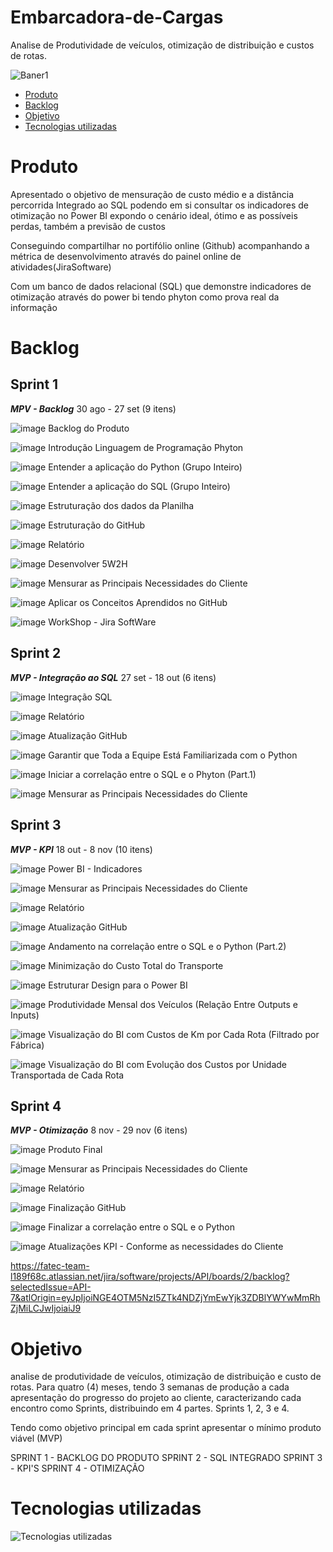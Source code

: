 # Embarcadora-de-Cargas
Analise de Produtividade de veículos, otimização de distribuição e custos de rotas.

![Baner1](https://github.com/user-attachments/assets/a6917217-4fb4-4113-bd5b-e16942c03b26)

* [Produto](#Produto)
* [Backlog](#Backlog)
* [Objetivo](#objetivo)
* [Tecnologias utilizadas](#tecnologias-utilizadas)
  
# Produto

Apresentado o objetivo de mensuração de custo médio e a distância percorrida
Integrado ao SQL podendo em si consultar os indicadores de otimização no Power BI
expondo o cenário ideal, ótimo e as possíveis perdas, também a previsão de custos 

Conseguindo compartilhar no portifólio online (Github) acompanhando a métrica de desenvolvimento através do painel online de atividades(JiraSoftware)

Com um banco de dados relacional (SQL) que demonstre indicadores de otimização através do power bi tendo phyton como prova real da informação

# Backlog

## Sprint 1                                                                                                                                                            
**_MPV - Backlog_**  30 ago - 27 set (9 itens)                                                                                                                                                                    


![image](https://github.com/LogThink1/Projeto-integrador-ll/assets/144967585/d082e836-9baa-4997-be77-0a0c75069aa5)  Backlog do Produto

![image](https://github.com/LogThink1/Projeto-integrador-ll/assets/144967585/d082e836-9baa-4997-be77-0a0c75069aa5)  Introdução Linguagem de Programação Phyton

![image](https://github.com/LogThink1/Projeto-integrador-ll/assets/144967585/d082e836-9baa-4997-be77-0a0c75069aa5)  Entender a aplicação do Python (Grupo Inteiro) 

![image](https://github.com/LogThink1/Projeto-integrador-ll/assets/144967585/d082e836-9baa-4997-be77-0a0c75069aa5)  Entender a aplicação do SQL (Grupo Inteiro)

![image](https://github.com/LogThink1/Projeto-integrador-ll/assets/144967585/d082e836-9baa-4997-be77-0a0c75069aa5)  Estruturação dos dados da Planilha

![image](https://github.com/LogThink1/Projeto-integrador-ll/assets/144967585/d082e836-9baa-4997-be77-0a0c75069aa5)  Estruturação do GitHub

![image](https://github.com/LogThink1/Projeto-integrador-ll/assets/144967585/d082e836-9baa-4997-be77-0a0c75069aa5)  Relatório

![image](https://github.com/LogThink1/Projeto-integrador-ll/assets/144967585/d082e836-9baa-4997-be77-0a0c75069aa5)  Desenvolver 5W2H

![image](https://github.com/LogThink1/Projeto-integrador-ll/assets/144967585/d082e836-9baa-4997-be77-0a0c75069aa5)  Mensurar as Principais Necessidades do Cliente

![image](https://github.com/LogThink1/Projeto-integrador-ll/assets/144967585/d082e836-9baa-4997-be77-0a0c75069aa5)  Aplicar os Conceitos Aprendidos no GitHub

![image](https://github.com/LogThink1/Projeto-integrador-ll/assets/144967585/d082e836-9baa-4997-be77-0a0c75069aa5)  WorkShop - Jira SoftWare



## Sprint 2
**_MVP - Integração ao SQL_** 27 set - 18 out (6 itens)

![image](https://github.com/LogThink1/Projeto-integrador-ll/assets/144967585/2e5cf6e3-6531-4c0b-ab6d-f226b4f21bb9)  Integração SQL

![image](https://github.com/LogThink1/Projeto-integrador-ll/assets/144967585/2e5cf6e3-6531-4c0b-ab6d-f226b4f21bb9)  Relatório

![image](https://github.com/LogThink1/Projeto-integrador-ll/assets/144967585/2e5cf6e3-6531-4c0b-ab6d-f226b4f21bb9)  Atualização GitHub

![image](https://github.com/LogThink1/Projeto-integrador-ll/assets/144967585/2e5cf6e3-6531-4c0b-ab6d-f226b4f21bb9)  Garantir que Toda a Equipe Está Familiarizada com o Python

![image](https://github.com/LogThink1/Projeto-integrador-ll/assets/144967585/2e5cf6e3-6531-4c0b-ab6d-f226b4f21bb9)  Iniciar a correlação entre o SQL e o Phyton (Part.1)

![image](https://github.com/LogThink1/Projeto-integrador-ll/assets/144967585/2e5cf6e3-6531-4c0b-ab6d-f226b4f21bb9)  Mensurar as Principais Necessidades do Cliente


## Sprint 3
**_MVP - KPI_** 18 out - 8 nov (10 itens)

![image](https://github.com/LogThink1/Projeto-integrador-ll/assets/144967585/2e5cf6e3-6531-4c0b-ab6d-f226b4f21bb9)  Power BI - Indicadores

![image](https://github.com/LogThink1/Projeto-integrador-ll/assets/144967585/2e5cf6e3-6531-4c0b-ab6d-f226b4f21bb9)  Mensurar as Principais Necessidades do Cliente

![image](https://github.com/LogThink1/Projeto-integrador-ll/assets/144967585/2e5cf6e3-6531-4c0b-ab6d-f226b4f21bb9)  Relatório

![image](https://github.com/LogThink1/Projeto-integrador-ll/assets/144967585/2e5cf6e3-6531-4c0b-ab6d-f226b4f21bb9)  Atualização GitHub

![image](https://github.com/LogThink1/Projeto-integrador-ll/assets/144967585/2e5cf6e3-6531-4c0b-ab6d-f226b4f21bb9)  Andamento na correlação entre o SQL e o Python (Part.2)

![image](https://github.com/LogThink1/Projeto-integrador-ll/assets/144967585/2e5cf6e3-6531-4c0b-ab6d-f226b4f21bb9)  Minimização do Custo Total do Transporte

![image](https://github.com/LogThink1/Projeto-integrador-ll/assets/144967585/2e5cf6e3-6531-4c0b-ab6d-f226b4f21bb9)  Estruturar Design para o Power BI

![image](https://github.com/LogThink1/Projeto-integrador-ll/assets/144967585/2e5cf6e3-6531-4c0b-ab6d-f226b4f21bb9)  Produtividade Mensal dos Veículos (Relação Entre Outputs e Inputs)

![image](https://github.com/LogThink1/Projeto-integrador-ll/assets/144967585/2e5cf6e3-6531-4c0b-ab6d-f226b4f21bb9)  Visualização do BI com Custos de Km por Cada Rota (Filtrado por Fábrica)

![image](https://github.com/LogThink1/Projeto-integrador-ll/assets/144967585/2e5cf6e3-6531-4c0b-ab6d-f226b4f21bb9)  Visualização do BI com Evolução dos Custos por Unidade Transportada de Cada Rota

## Sprint 4
**_MVP - Otimização_** 8 nov - 29 nov (6 itens)

![image](https://github.com/LogThink1/Projeto-integrador-ll/assets/144967585/2e5cf6e3-6531-4c0b-ab6d-f226b4f21bb9)  Produto Final

![image](https://github.com/LogThink1/Projeto-integrador-ll/assets/144967585/2e5cf6e3-6531-4c0b-ab6d-f226b4f21bb9)  Mensurar as Principais Necessidades do Cliente

![image](https://github.com/LogThink1/Projeto-integrador-ll/assets/144967585/2e5cf6e3-6531-4c0b-ab6d-f226b4f21bb9)  Relatório

![image](https://github.com/LogThink1/Projeto-integrador-ll/assets/144967585/2e5cf6e3-6531-4c0b-ab6d-f226b4f21bb9)  Finalização GitHub

![image](https://github.com/LogThink1/Projeto-integrador-ll/assets/144967585/2e5cf6e3-6531-4c0b-ab6d-f226b4f21bb9)  Finalizar a correlação entre o SQL e o Python

![image](https://github.com/LogThink1/Projeto-integrador-ll/assets/144967585/2e5cf6e3-6531-4c0b-ab6d-f226b4f21bb9)  Atualizações KPI - Conforme as necessidades do Cliente

https://fatec-team-l189f68c.atlassian.net/jira/software/projects/API/boards/2/backlog?selectedIssue=API-7&atlOrigin=eyJpIjoiNGE4OTM5NzI5ZTk4NDZjYmEwYjk3ZDBlYWYwMmRhZjMiLCJwIjoiaiJ9

# Objetivo

analise de produtividade de veículos, otimização de distribuição e custo de rotas.
Para quatro (4) meses, tendo 3 semanas de produção a cada apresentação do progresso do projeto ao cliente, caracterizando cada encontro como Sprints, distribuindo em 4 partes. Sprints 1, 2, 3 e 4.

Tendo como objetivo principal em cada sprint apresentar o mínimo produto viável (MVP)

SPRINT 1 - BACKLOG DO PRODUTO
SPRINT 2 - SQL INTEGRADO
SPRINT 3 - KPI'S
SPRINT 4 - OTIMIZAÇÃO

# Tecnologias utilizadas

![Tecnologias utilizadas](https://github.com/user-attachments/assets/2176ae02-d85f-4ba6-b007-8c96ac6209ef)



